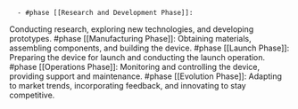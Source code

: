       - #phase [[Research and Development Phase]]:
  Conducting research, exploring new technologies, and developing prototypes.
       #phase [[Manufacturing Phase]]:
  Obtaining materials, assembling components, and building the device.
       #phase [[Launch Phase]]:
  Preparing the device for launch and conducting the launch operation.
       #phase [[Operations Phase]]:
  Monitoring and controlling the device, providing support and maintenance.
       #phase [[Evolution Phase]]:
  Adapting to market trends, incorporating feedback, and innovating to stay competitive.




